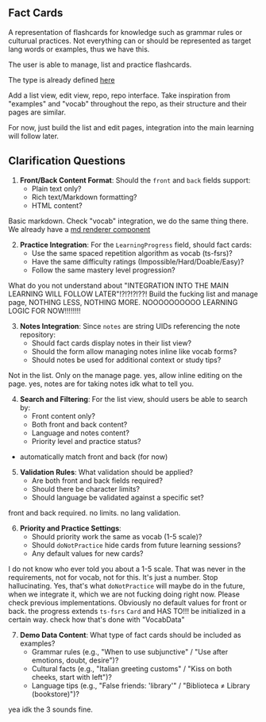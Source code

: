 ## Fact Cards

A representation of flashcards for knowledge such as grammar rules or culturual practices.
Not everything can or should be represented as target lang words or examples, thus we have this.

The user is able to manage, list and practice flashcards.

The type is already defined [here](src/entities/factCards/FactCardData.ts)

Add a list view, edit view, repo, repo interface.
Take inspiration from "examples" and "vocab" throughout the repo, as their structure and their pages are similar.

For now, just build the list and edit pages, integration into the main learning will follow later.

## Clarification Questions

1. **Front/Back Content Format**: Should the `front` and `back` fields support:
   - Plain text only?
   - Rich text/Markdown formatting?
   - HTML content?

Basic markdown. Check "vocab" integration, we do the same thing there. We already have a [md renderer component](src/shared/ui/MarkdownRenderer.vue)

2. **Practice Integration**: For the `LearningProgress` field, should fact cards:
   - Use the same spaced repetition algorithm as vocab (ts-fsrs)?
   - Have the same difficulty ratings (Impossible/Hard/Doable/Easy)?
   - Follow the same mastery level progression?

What do you not understand about "INTEGRATION INTO THE MAIN LEARNING WILL FOLLOW LATER"!?!?!?!??! Build the fucking list and manage page, NOTHING LESS, NOTHING MORE. NOOOOOOOOOO LEARNING LOGIC FOR NOW!!!!!!!!

3. **Notes Integration**: Since `notes` are string UIDs referencing the note repository:
   - Should fact cards display notes in their list view?
   - Should the form allow managing notes inline like vocab forms?
   - Should notes be used for additional context or study tips?

Not in the list. Only on the manage page. yes, allow inline editing on the page. yes, notes are for taking notes idk what to tell you.

4. **Search and Filtering**: For the list view, should users be able to search by:
   - Front content only?
   - Both front and back content?
   - Language and notes content?
   - Priority level and practice status?

- automatically match front and back (for now)

5. **Validation Rules**: What validation should be applied?
   - Are both front and back fields required?
   - Should there be character limits?
   - Should language be validated against a specific set?

front and back required. no limits. no lang validation.

6. **Priority and Practice Settings**: 
   - Should priority work the same as vocab (1-5 scale)?
   - Should `doNotPractice` hide cards from future learning sessions?
   - Any default values for new cards?

I do not know who ever told you about a 1-5 scale. That was never in the requirements, not for vocab, not for this. It's just a number. Stop hallucinating.
Yes, that's what `doNotPractice` will maybe do in the future, when we integrate it, which we are not fucking doing right now.
Please check previous implementations. Obviously no default values for front or back. the progress extends `ts-fsrs` `Card` and HAS TO!!! be initialized in a certain way. check how that's done with "VocabData"

7. **Demo Data Content**: What type of fact cards should be included as examples?
   - Grammar rules (e.g., "When to use subjunctive" / "Use after emotions, doubt, desire")?
   - Cultural facts (e.g., "Italian greeting customs" / "Kiss on both cheeks, start with left")?
   - Language tips (e.g., "False friends: 'library'" / "Biblioteca ≠ Library (bookstore)")?

yea idk the 3 sounds fine.